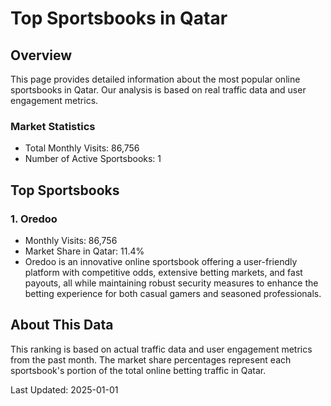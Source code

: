 # Top Sportsbooks in Qatar

## Overview
This page provides detailed information about the most popular online sportsbooks in Qatar. 
Our analysis is based on real traffic data and user engagement metrics.

### Market Statistics
- Total Monthly Visits: 86,756
- Number of Active Sportsbooks: 1

## Top Sportsbooks

### 1. Oredoo
- Monthly Visits: 86,756
- Market Share in Qatar: 11.4%
- Oredoo is an innovative online sportsbook offering a user-friendly platform with competitive odds, extensive betting markets, and fast payouts, all while maintaining robust security measures to enhance the betting experience for both casual gamers and seasoned professionals.


## About This Data
This ranking is based on actual traffic data and user engagement metrics from the past month. 
The market share percentages represent each sportsbook's portion of the total online betting traffic in Qatar.

Last Updated: 2025-01-01
